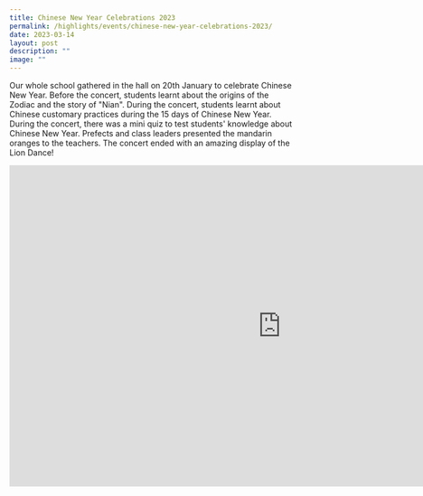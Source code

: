 ```yaml
---
title: Chinese New Year Celebrations 2023
permalink: /highlights/events/chinese-new-year-celebrations-2023/
date: 2023-03-14
layout: post
description: ""
image: ""
---
```




Our whole school gathered in the hall on 20th January to celebrate Chinese New Year. Before the concert, students learnt about the origins of the Zodiac and the story of "Nian".&nbsp;During the concert, students learnt about Chinese customary practices during the 15 days of Chinese New Year. During the concert, there was a mini quiz to test students' knowledge about Chinese New Year. Prefects and class leaders presented the mandarin oranges to the teachers. The concert ended with an amazing display of the Lion Dance!

<iframe allowfullscreen="true" height="569" width="960" frameborder="0" src="https://docs.google.com/presentation/d/e/2PACX-1vR1c1-2YTLvJGBvdSH5AonsNKzHPP6zbwMdPSJlpU0Ksw0FzSBJnbRjmm4zp-Zw9Gez1wNNp4kDH-W7/embed?start=true&amp;loop=true&amp;delayms=3000"></iframe>